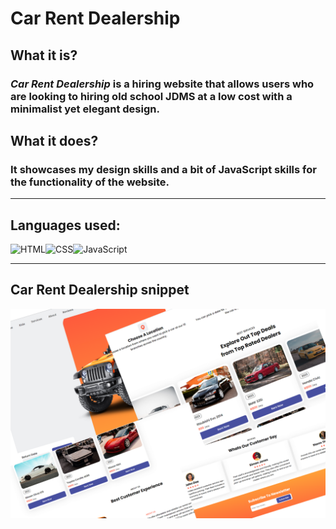 <!--Heading -->
# **Car Rent Dealership**

<!--About web application -->
## What it is?

### _Car Rent Dealership_ is a hiring website that allows users who are looking to hiring old school JDMS at a low cost with a minimalist yet elegant design.

## What it does?

### It showcases my design skills and a bit of JavaScript skills for the functionality of the website.

***
<!--Technolgies -->
## **Languages used:**

<img alt="HTML" align="left" src="https://img.shields.io/badge/html5-%23E34F26.svg?style=for-the-badge&logo=html5&logoColor=white" />
<img alt="CSS" align="left" src="https://img.shields.io/badge/css3-%231572B6.svg?style=for-the-badge&logo=css3&logoColor=white" />
<img alt="JavaScript" src="https://img.shields.io/badge/javascript-%23323330.svg?style=for-the-badge&logo=javascript&logoColor=%23F7DF1E" />

---
<!--Screenshot -->
## **Car Rent Dealership snippet**
![Pic](./img/Rent.png)
